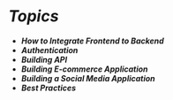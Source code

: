 # _Topics_
- _**How to Integrate Frontend to Backend**_
- _**Authentication**_
- _**Building API**_
- _**Building E-commerce Application**_
- _**Building a Social Media Application**_
- _**Best Practices**_
